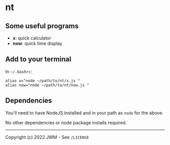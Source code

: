 # nt

## Some useful programs

- **x**: quick calculator
- **now**: quick time display

## Add to your terminal

In `~/.bashrc`:

```
alias x="node ~/path/to/nt/x.js "
alias now="node ~/path/to/nt/now.js "
```

## Dependencies

You'll need to have NodeJS installed and in your path as `node` for the above.

No other dependencies or node package installs required.

---

Copyright (c) 2022 JWM - See `/LICENSE`
